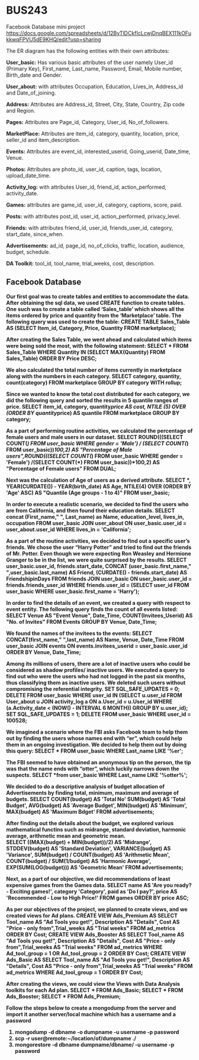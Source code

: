 # BUS243
Facebook Database mini project
https://docs.google.com/spreadsheets/d/12ByTlDCkfIcLcwjDnqBEX111kOFukkwqFPVU5dE9KHQ/edit?usp=sharing


The ER diagram has the following entities with their own attributes:

<b>User_basic:</b> Has various basic attributes of the user namely User_id (Primary Key), First_name, Last_name, Password, Email, Mobile number, Birth_date and Gender.

<b>User_about:</b> with attributes Occupation, Education, Lives_in, Address_id and Date_of_joining.

<b>Address:</b> Attributes are Address_id, Street, City, State, Country, Zip code and Region.

<b>Pages:</b> Attributes are Page_id, Category, User_id, No_of_followers.

<b>MarketPlace:</b> Attributes are item_id, category, quantity, location, price, seller_id and item_description.

<b>Events:</b> Attributes are event_id, interested_userid, Going_userid, Date_time, Venue.

<b>Photos:</b> Attributes are photo_id, user_id, caption, tags, location, upload_date_time. 

<b>Activity_log:</b> with attributes User_id, friend_id, action_performed, activity_date.

<b>Games:</b> attributes are game_id, user_id, category, captions, score, paid.

<b>Posts:</b> with attributes post_id, user_id, action_performed, privacy_level.

<b>Friends:</b> with attributes friend_id, user_id, friends_user_id, category, start_date, since_when.

<b>Advertisements:</b> ad_id, page_id, no_of_clicks, traffic, location, audience, budget, schedule.

<b>DA Toolkit:</b> tool_id, tool_name, trial_weeks, cost, description.



## Facebook Database
<b>Our first goal was to create tables and entities to accommodate the data. 
<b>After obtaining the sql data, we used CREATE function to create tables. 
<b>One such was to create a table called ‘Sales_table’ which shows all the items ordered by price and quantity from the ‘Marketplace’ table. 
<b>The following query was used to create the table:
CREATE TABLE Sales_Table AS (SELECT Item_id, Category, Price, Quantity FROM marketplace);



<b> After creating the Sales Table, 
<b> we went ahead and calculated which items were being sold the most, with the following statement:
SELECT * FROM Sales_Table 
WHERE Quantity IN (SELECT MAX(Quantity) FROM Sales_Table)
ORDER BY Price DESC;


<b> We also calculated the total number of items currently in marketplace along with the numbers in each category.
SELECT category, quantity, count(category) FROM marketplace GROUP BY category WITH rollup;


<b>Since we wanted to know the total cost distributed for each category, 
<b>we did the following query and sorted the results in 5 quantile ranges of price.
SELECT item_id, category, quantity*price AS cost, NTILE (5) OVER (ORDER BY quantity*price) AS quantile FROM marketplace GROUP BY category;



<b> As a part of performing routine activities, we calculated the percentage of female users and male users in our dataset.
SELECT ROUND(((SELECT COUNT(*) FROM user_basic WHERE gender = 'Male') /
(SELECT COUNT(*) FROM user_basic))*100,2) AS "Percentage of Male users",ROUND(((SELECT COUNT(*) FROM user_basic WHERE gender = 'Female')
/(SELECT COUNT(*) FROM user_basic))*100,2) AS "Percentage of Female users" FROM DUAL;



<b>Next was the calculation of Age of users as a derived attribute.
SELECT *, YEAR(CURDATE()) - YEAR(birth_date) AS Age, NTILE(4) OVER (ORDER BY 'Age' ASC) AS "Quantile (Age groups - 1 to 4)" FROM user_basic;

<b> In order to execute a realistic scenario, we decided to find the users who are from California, and then found their education details.
SELECT concat (First_name," ", Last_name) as Name, education_level, lives_in, occupation FROM user_basic JOIN user_about ON user_basic.user_id = user_about.user_id WHERE lives_in = 'California';


<b> As a part of the routine activities, we decided to find out a specific user’s friends. 
<b>We chose the user “Harry Potter” and tried to find out the friends of Mr. Potter. 
<b> Even though we were expecting Ron Weasley and Hermione Granger to be in the list, we were quite surprised by the results. 
SELECT user_basic.user_id, friends.start_date, CONCAT (user_basic.first_name," ",user_basic.last_name) AS Friend, (CURDATE() - friends.start_date) AS FriendshipinDays FROM friends JOIN user_basic ON user_basic.user_id = friends.friends_user_id WHERE friends.user_id = (SELECT user_id FROM user_basic WHERE user_basic.first_name = 'Harry');



<b> In order to find the details of an event, 
<b>we created a query with respect to event entity. 
<b>The following query finds the count of all events listed:
SELECT Venue AS "Event Venue", Date_Time, COUNT(Invitees_Userid) AS "No. of Invites" FROM Events GROUP BY Venue, Date_Time;


<b> We found the names of the invitees to the events:
SELECT CONCAT(first_name," ",last_name) AS Name, Venue, Date_Time   FROM user_basic JOIN events ON events.invitees_userid = user_basic.user_id ORDER BY Venue, Date_Time;



<b>Among its millions of users, there are a lot of inactive users who could be considered as shadow profiles/ inactive users. 
<b> We executed a query to find out who were the users who had not logged in the past six months, thus classifying them as inactive users. 
<b>We deleted such users without compromising the referential integrity. 
SET SQL_SAFE_UPDATES = 0;
DELETE FROM user_basic WHERE user_id IN
(SELECT u.user_id FROM User_about u JOIN activity_log a ON a.User_id = u.User_id
WHERE (a.Activity_date < (NOW() - INTERVAL 6 MONTH)) GROUP BY u.user_id);
SET SQL_SAFE_UPDATES = 1;
DELETE FROM user_basic WHERE user_id = 100528;



<b> We imagined a scenario where the FBI asks Facebook team to help them out by finding the users whose names end with “er”, 
<b>which could help them in an ongoing investigation. 
<b>We decided to help them out by doing this query:
SELECT * FROM user_basic WHERE Last_name LIKE '%er';


<b> The FBI seemed to have obtained an anonymous tip on the person, the tip was that the name ends with “otter”, 
<b> which luckily narrows down the suspects.
SELECT *from user_basic WHERE Last_name LIKE '%otter%';



<b> We decided to do a descriptive analysis of budget 
<b> allocation of Advertisements by finding total, minimum, maximum and average of budgets.
SELECT COUNT(budget) AS 'Total No' SUM(budget) AS 'Total Budget', AVG(budget) AS 'Average Budget', MIN(budget) AS 'Minimum', MAX(budget) AS 'Maximum Bdget' FROM advertisements;


<b> After finding out the details about the budget, we explored various mathematical functins such as midrange, standard deviation, harmonic average, arithmetic mean and geometric mean.                                                                                                                                                                                                                                                                                                                                                          
SELECT ((MAX(budget) + MIN(budget))/2) AS 'Midrange', STDDEV(budget) AS 'Standard Deviation',  VARIANCE(budget) AS 'Variance', SUM(budget) / COUNT(budget) AS 'Arithmetic Mean', COUNT(budget) / SUM(1/budget) AS 'Harmonic Average', EXP(SUM(LOG(budget))) AS 'Geometric Mean' FROM advertisements;





<b> Next, as a part of our objective, we did recommendations of least expensive games from the Games data.
SELECT name AS 'Are you ready? - Exciting games!', category 'Category', paid as 'Do I pay?', price AS 'Recommended - Low to High Price!' FROM games ORDER BY price ASC;




<b> As per our objectives of the project, we planned to create views, and we created views for Ad plans.
CREATE VIEW Ads_Premium AS SELECT Tool_name AS "Ad Tools you get!", Description AS "Details",  Cost AS "Price - only from",Trial_weeks AS "Trial weeks" FROM ad_metrics ORDER BY Cost;
CREATE VIEW Ads_Booster AS SELECT Tool_name AS "Ad Tools you get!", Description AS "Details",  Cost AS "Price - only from",Trial_weeks AS "Trial weeks" FROM ad_metrics WHERE Ad_tool_group = 1 OR Ad_tool_group = 2 ORDER BY Cost;
CREATE VIEW Ads_Basic AS SELECT Tool_name AS "Ad Tools you get!", Description AS "Details",  Cost AS "Price - only from",Trial_weeks AS "Trial weeks" FROM ad_metrics WHERE Ad_tool_group = 1 ORDER BY Cost;



<b> After creating the views, we could view the Views with Data Analysis toolkits for each Ad plan.
SELECT * FROM Ads_Basic;
SELECT * FROM Ads_Booster;
SELECT * FROM Ads_Premium;


Follow the steps below to create a mongodump from the server and import it another server/local machine which has a username and a password

1. mongodump -d dbname -o dumpname -u username -p password
2. scp -r user@remote:~/location/of/dumpname ./
3. mongorestore -d dbname dumpname/dbname/ -u username -p password
